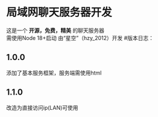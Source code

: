 # 局域网聊天服务器开发
这是一个 **开源，免费，精美** 的聊天服务器   
需使用Node 18+启动
由“星空”（hzy_2012）开发
#版本日志：  
## 1.0.0
添加了基本服务框架，服务端需使用html  

## 1.1.0  
改造为直接访问ip(LAN)可使用
 

